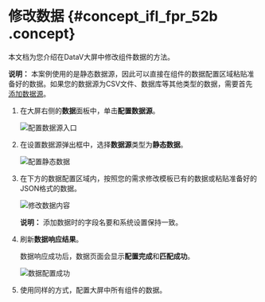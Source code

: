 # 修改数据 {#concept_ifl_fpr_52b .concept}

本文档为您介绍在DataV大屏中修改组件数据的方法。

**说明：** 本案例使用的是静态数据源，因此可以直接在组件的数据配置区域粘贴准备好的数据。如果您的数据源为CSV文件、数据库等其他类型的数据，需要首先[添加数据源](../../../../cn.zh-CN/管理数据源/添加数据源/添加数据源概述.md#)。

1.  在大屏右侧的**数据**面板中，单击**配置数据源**。

    ![配置数据源入口](http://static-aliyun-doc.oss-cn-hangzhou.aliyuncs.com/assets/img/17658/156592622651528_zh-CN.png)

2.  在设置数据源弹出框中，选择**数据源**类型为**静态数据**。

    ![配置静态数据](http://static-aliyun-doc.oss-cn-hangzhou.aliyuncs.com/assets/img/17658/156592622651527_zh-CN.png)

3.  在下方的数据配置区域内，按照您的需求修改模板已有的数据或粘贴准备好的JSON格式的数据。

    ![修改数据内容](http://static-aliyun-doc.oss-cn-hangzhou.aliyuncs.com/assets/img/17658/156592622610323_zh-CN.png)

    **说明：** 添加数据时的字段名要和系统设置保持一致。

4.  刷新**数据响应结果**。

    数据响应成功后，数据页面会显示**配置完成**和**匹配成功**。

    ![数据配置成功](http://static-aliyun-doc.oss-cn-hangzhou.aliyuncs.com/assets/img/17658/156592622610324_zh-CN.png)

5.  使用同样的方式，配置大屏中所有组件的数据。

